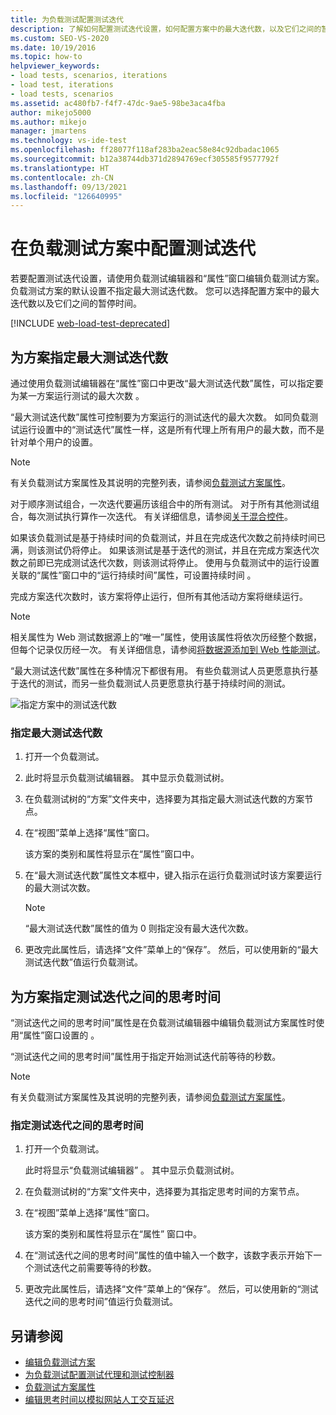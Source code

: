 ```yaml
---
title: 为负载测试配置测试迭代
description: 了解如何配置测试迭代设置，如何配置方案中的最大迭代数，以及它们之间的暂停时间。
ms.custom: SEO-VS-2020
ms.date: 10/19/2016
ms.topic: how-to
helpviewer_keywords:
- load tests, scenarios, iterations
- load test, iterations
- load tests, scenarios
ms.assetid: ac480fb7-f4f7-47dc-9ae5-98be3aca4fba
author: mikejo5000
ms.author: mikejo
manager: jmartens
ms.technology: vs-ide-test
ms.openlocfilehash: ff28077f118af283ba2eac58e84c92dbadac1065
ms.sourcegitcommit: b12a38744db371d2894769ecf305585f9577792f
ms.translationtype: HT
ms.contentlocale: zh-CN
ms.lasthandoff: 09/13/2021
ms.locfileid: "126640995"
---
```

# <a name="configure-test-iterations-in-a-load-test-scenario"></a>在负载测试方案中配置测试迭代

若要配置测试迭代设置，请使用负载测试编辑器和“属性”窗口编辑负载测试方案。 负载测试方案的默认设置不指定最大测试迭代数。 您可以选择配置方案中的最大迭代数以及它们之间的暂停时间。

[!INCLUDE [web-load-test-deprecated](includes/web-load-test-deprecated.md)]

## <a name="specify-the-maximum-test-iterations-for-a-scenario"></a>为方案指定最大测试迭代数

通过使用负载测试编辑器在“属性”窗口中更改“最大测试迭代数”属性，可以指定要为某一方案运行测试的最大次数 。

“最大测试迭代数”属性可控制要为方案运行的测试迭代的最大次数。 如同负载测试运行设置中的“测试迭代”属性一样，这是所有代理上所有用户的最大数，而不是针对单个用户的设置。

> [!NOTE]
> 有关负载测试方案属性及其说明的完整列表，请参阅[负载测试方案属性](../test/load-test-scenario-properties.md)。

对于顺序测试组合，一次迭代要遍历该组合中的所有测试。 对于所有其他测试组合，每次测试执行算作一次迭代。 有关详细信息，请参阅[关于混合控件](../test/edit-the-test-mix-to-specify-which-web-browsers-types-in-a-load-test-scenario.md)。

如果该负载测试是基于持续时间的负载测试，并且在完成迭代次数之前持续时间已满，则该测试仍将停止。 如果该测试是基于迭代的测试，并且在完成方案迭代次数之前即已完成测试迭代次数，则该测试将停止。 使用与负载测试中的运行设置关联的“属性”窗口中的“运行持续时间”属性，可设置持续时间 。

完成方案迭代次数时，该方案将停止运行，但所有其他活动方案将继续运行。

> [!NOTE]
> 相关属性为 Web 测试数据源上的“唯一”属性，使用该属性将依次历经整个数据，但每个记录仅历经一次。 有关详细信息，请参阅[将数据源添加到 Web 性能测试](../test/add-a-data-source-to-a-web-performance-test.md)。

“最大测试迭代数”属性在多种情况下都很有用。 有些负载测试人员更愿意执行基于迭代的测试，而另一些负载测试人员更愿意执行基于持续时间的测试。

![指定方案中的测试迭代数](../test/media/loadtest_prop.png)

### <a name="to-specify-the-maximum-test-iterations"></a>指定最大测试迭代数

1. 打开一个负载测试。

2. 此时将显示负载测试编辑器。 其中显示负载测试树。

3. 在负载测试树的“方案”文件夹中，选择要为其指定最大测试迭代数的方案节点。

4. 在“视图”菜单上选择“属性”窗口。  

     该方案的类别和属性将显示在“属性”窗口中。

5. 在“最大测试迭代数”属性文本框中，键入指示在运行负载测试时该方案要运行的最大测试次数。

    > [!NOTE]
    > “最大测试迭代数”属性的值为 0 则指定没有最大迭代次数。

6. 更改完此属性后，请选择“文件”菜单上的“保存”。   然后，可以使用新的“最大测试迭代数”值运行负载测试。

## <a name="specify-think-times-between-test-iterations-for-a-scenario"></a>为方案指定测试迭代之间的思考时间

“测试迭代之间的思考时间”属性是在负载测试编辑器中编辑负载测试方案属性时使用“属性”窗口设置的 。

“测试迭代之间的思考时间”属性用于指定开始测试迭代前等待的秒数。

> [!NOTE]
> 有关负载测试方案属性及其说明的完整列表，请参阅[负载测试方案属性](../test/load-test-scenario-properties.md)。

### <a name="to-specify-the-think-time-between-test-iterations"></a>指定测试迭代之间的思考时间

1. 打开一个负载测试。

     此时将显示“负载测试编辑器”  。 其中显示负载测试树。

2. 在负载测试树的“方案”文件夹中，选择要为其指定思考时间的方案节点。

3. 在“视图”菜单上选择“属性”窗口。  

     该方案的类别和属性将显示在“属性”  窗口中。

4. 在“测试迭代之间的思考时间”属性的值中输入一个数字，该数字表示开始下一个测试迭代之前需要等待的秒数。

5. 更改完此属性后，请选择“文件”菜单上的“保存”。   然后，可以使用新的“测试迭代之间的思考时间”值运行负载测试。

## <a name="see-also"></a>另请参阅

- [编辑负载测试方案](../test/edit-load-test-scenarios.md)
- [为负载测试配置测试代理和测试控制器](../test/configure-test-agents-and-controllers-for-load-tests.md)
- [负载测试方案属性](../test/load-test-scenario-properties.md)
- [编辑思考时间以模拟网站人工交互延迟](../test/edit-think-times-in-load-test-scenarios.md)
